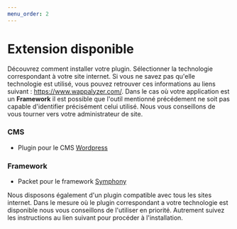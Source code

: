 ```yaml
---
menu_order: 2
---
```


# Extension disponible

Découvrez comment installer votre plugin. Sélectionner la technologie correspondant à votre site internet. Si vous ne savez pas qu'elle technologie est utilisé, vous pouvez retrouver ces informations au liens suivant : https://www.wappalyzer.com/. Dans le cas où votre application est un __Framework__ il est possible que l'outil mentionné précédement ne soit pas capable d'identifier précisément celui utilisé. Nous vous conseillons de vous tourner vers votre administrateur de site.

### CMS

- Plugin pour le CMS [Wordpress](./Cms/Wordpress.md)

### Framework

- Packet pour le framework [Symphony](./Frameworks/Symfony.md)

Nous disposons également d'un plugin compatible avec tous les sites internet. Dans le mesure où le plugin correspondant a votre technologie est disponible nous vous conseillons de l'utiliser en priorité. Autrement suivez les instructions au lien suivant pour procéder à l'installation.
